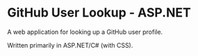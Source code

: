 # GitHub User Lookup - ASP.NET

A web application for looking up a GitHub user profile.

Written primarily in ASP.NET/C# (with CSS).
